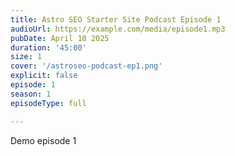```yaml
---
title: Astro SEO Starter Site Podcast Episode 1
audioUrl: https://example.com/media/episode1.mp3
pubDate: April 10 2025
duration: '45:00'
size: 1
cover: '/astroseo-podcast-ep1.png'
explicit: false
episode: 1
season: 1
episodeType: full

---
```

Demo episode 1